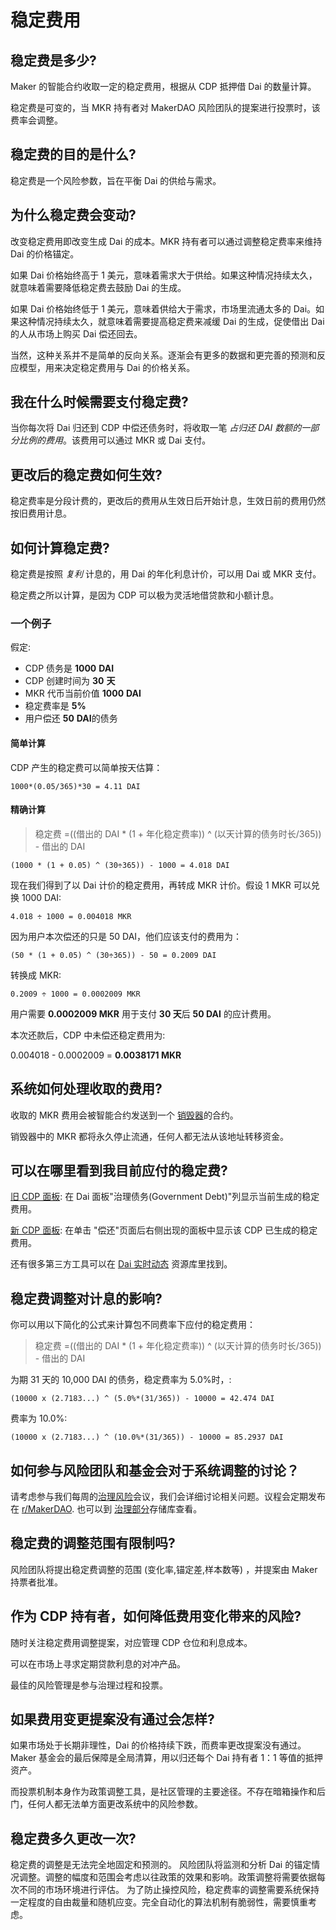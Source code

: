 # 稳定费用

## 稳定费是多少?

Maker 的智能合约收取一定的稳定费用，根据从 CDP 抵押借 Dai 的数量计算。

稳定费是可变的，当 MKR 持有者对 MakerDAO 风险团队的提案进行投票时，该费率会调整。

## 稳定费的目的是什么?

稳定费是一个风险参数，旨在平衡 Dai 的供给与需求。

## 为什么稳定费会变动?

改变稳定费用即改变生成 Dai 的成本。MKR 持有者可以通过调整稳定费率来维持 Dai 的价格锚定。

如果 Dai 价格始终高于 1 美元，意味着需求大于供给。如果这种情况持续太久，就意味着需要降低稳定费去鼓励 Dai 的生成。

如果 Dai 价格始终低于 1 美元，意味着供给大于需求，市场里流通太多的 Dai。如果这种情况持续太久，就意味着需要提高稳定费来减缓 Dai 的生成，促使借出 Dai 的人从市场上购买 Dai 偿还回去。

当然，这种关系并不是简单的反向关系。逐渐会有更多的数据和更完善的预测和反应模型，用来决定稳定费用与 Dai 的价格关系。

## 我在什么时候需要支付稳定费?

当你每次将 Dai 归还到 CDP 中偿还债务时，将收取一笔 _占归还 DAI 数额的一部分比例的费用_。该费用可以通过 MKR 或 Dai 支付。

## 更改后的稳定费如何生效?

稳定费率是分段计费的，更改后的费用从生效日后开始计息，生效日前的费用仍然按旧费用计息。

## 如何计算稳定费?

稳定费是按照 _复利_ 计息的，用 Dai 的年化利息计价，可以用 Dai 或 MKR 支付。

稳定费之所以计算，是因为 CDP 可以极为灵活地借贷款和小额计息。

### 一个例子

假定:

* CDP 债务是 **1000** **DAI**
* CDP 创建时间为 **30** **天**
* MKR 代币当前价值 **1000** **DAI**
* 稳定费率是 **5%**
* 用户偿还 **50** **DAI**的债务

#### 简单计算

CDP 产生的稳定费可以简单按天估算：

```text
1000*(0.05/365)*30 = 4.11 DAI
```

#### 精确计算

> 稳定费 =\(\(借出的 DAI \* \(1 + 年化稳定费率\)\) ^ \(以天计算的债务时长/365\)\) - 借出的 DAI

```text
(1000 * (1 + 0.05) ^ (30÷365)) - 1000 = 4.018 DAI
```

现在我们得到了以 Dai 计价的稳定费用，再转成 MKR 计价。假设 1 MKR 可以兑换 1000 DAI:

```text
4.018 ÷ 1000 = 0.004018 MKR
```

因为用户本次偿还的只是 50 DAI，他们应该支付的费用为：

```text
(50 * (1 + 0.05) ^ (30÷365)) - 50 = 0.2009 DAI
```

转换成 MKR:

```text
0.2009 ÷ 1000 = 0.0002009 MKR
```

用户需要 **0.0002009 MKR** 用于支付 **30 天**后 **50 DAI** 的应计费用。

本次还款后，CDP 中未偿还稳定费用为:

0.004018 - 0.0002009 = **0.0038171 MKR**

## 系统如何处理收取的费用?

收取的 MKR 费用会被智能合约发送到一个 [销毁器](https://etherscan.io/address/0x69076e44a9c70a67d5b79d95795aba299083c275)的合约。

销毁器中的 MKR 都将永久停止流通，任何人都无法从该地址转移资金。

## 可以在哪里看到我目前应付的稳定费?

[旧 CDP 面板](https://dai.makerdao.com/): 在 Dai 面板"治理债务\(Government Debt\)"列显示当前生成的稳定费用。

[新 CDP 面板](https://cdp-cn.makerdao.com/): 在单击 "偿还"页面后右侧出现的面板中显示该 CDP 已生成的稳定费用。

还有很多第三方工具可以在 [Dai 实时动态](https://github.com/makerdao/awesome-makerdao/blob/master/README.md#watch-your-dai) 资源库里找到。

## 稳定费调整对计息的影响?

你可以用以下简化的公式来计算包不同费率下应付的稳定费用：

> 稳定费 =\(\(借出的 DAI \* \(1 + 年化稳定费率\)\) ^ \(以天计算的债务时长/365\)\) - 借出的 DAI

为期 31 天的 10,000 DAI 的债务，稳定费率为 5.0%时，:

```text
(10000 x (2.7183...) ^ (5.0%*(31/365)) - 10000 = 42.474 DAI
```

费率为 10.0%:

```text
(10000 x (2.7183...) ^ (10.0%*(31/365)) - 10000 = 85.2937 DAI
```

## 如何参与风险团队和基金会对于系统调整的讨论？

请考虑参与我们每周的[治理风险](https://calendar.google.com/calendar/embed?src=makerdao.com_3efhm2ghipksegl009ktniomdk@group.calendar.google.com&ctz=America/Los_Angeles)会议，我们会详细讨论相关问题。议程会定期发布在 [r/MakerDAO](https://www.reddit.com/r/MakerDAO/). 也可以到 [治理部分](governance.md)存储库查看。

## 稳定费的调整范围有限制吗?

风险团队将提出稳定费调整的范围 \(变化率,锚定差,样本数等\) ，并提案由 Maker 持票者批准。

## 作为 CDP 持有者，如何降低费用变化带来的风险?

随时关注稳定费用调整提案，对应管理 CDP 仓位和利息成本。

可以在市场上寻求定期贷款利息的对冲产品。

最佳的风险管理是参与治理过程和投票。

## 如果费用变更提案没有通过会怎样?

如果市场处于长期非理性，Dai 的价格持续下跌，而费率更改提案没有通过。Maker 基金会的最后保障是全局清算，用以归还每个 Dai 持有者 1：1 等值的抵押资产。

而投票机制本身作为政策调整工具，是社区管理的主要途径。不存在暗箱操作和后门，任何人都无法单方面更改系统中的风险参数。

## 稳定费多久更改一次?

稳定费的调整是无法完全地固定和预测的。 风险团队将监测和分析 Dai 的锚定情况调整。调整的幅度和范围会考虑以往政策的效果和影响。政策调整将需要依据每次不同的市场环境进行评估。 为了防止操控风险，稳定费率的调整需要系统保持一定程度的自由裁量和随机应变。完全自动化的算法机制有脆弱性，需要慎重考虑。

